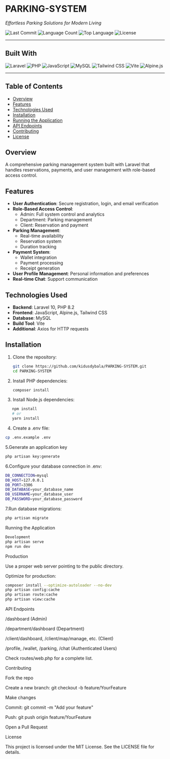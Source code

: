 # PARKING-SYSTEM

*Effortless Parking Solutions for Modern Living*

![Last Commit](https://img.shields.io/github/last-commit/username/PARKING-SYSTEM)
![Language Count](https://img.shields.io/github/languages/count/username/PARKING-SYSTEM)
![Top Language](https://img.shields.io/github/languages/top/username/PARKING-SYSTEM)
![License](https://img.shields.io/github/license/username/PARKING-SYSTEM)

---

## Built With

![Laravel](https://img.shields.io/badge/-Laravel-FF2D20?style=for-the-badge&logo=laravel&logoColor=white)
![PHP](https://img.shields.io/badge/-PHP-777BB4?style=for-the-badge&logo=php&logoColor=white)
![JavaScript](https://img.shields.io/badge/-JavaScript-F7DF1E?style=for-the-badge&logo=javascript&logoColor=black)
![MySQL](https://img.shields.io/badge/-MySQL-4479A1?style=for-the-badge&logo=mysql&logoColor=white)
![Tailwind CSS](https://img.shields.io/badge/-Tailwind_CSS-06B6D4?style=for-the-badge&logo=tailwind-css&logoColor=white)
![Vite](https://img.shields.io/badge/-Vite-646CFF?style=for-the-badge&logo=vite&logoColor=white)
![Alpine.js](https://img.shields.io/badge/-Alpine.js-8BC0D0?style=for-the-badge&logo=alpine.js&logoColor=black)

---

## Table of Contents

- [Overview](#overview)
- [Features](#features)
- [Technologies Used](#technologies-used)
- [Installation](#installation)
- [Running the Application](#running-the-application)
- [API Endpoints](#api-endpoints)
- [Contributing](#contributing)
- [License](#license)

## Overview

A comprehensive parking management system built with Laravel that handles reservations, payments, and user management with role-based access control.

## Features

- **User Authentication**: Secure registration, login, and email verification
- **Role-Based Access Control**:
  - Admin: Full system control and analytics
  - Department: Parking management
  - Client: Reservation and payment
- **Parking Management**:
  - Real-time availability
  - Reservation system
  - Duration tracking
- **Payment System**:
  - Wallet integration
  - Payment processing
  - Receipt generation
- **User Profile Management**: Personal information and preferences
- **Real-time Chat**: Support communication

## Technologies Used

- **Backend**: Laravel 10, PHP 8.2
- **Frontend**: JavaScript, Alpine.js, Tailwind CSS
- **Database**: MySQL
- **Build Tool**: Vite
- **Additional**: Axios for HTTP requests

## Installation

1. Clone the repository:
   ```bash
   git clone https://github.com/kidusdybala/PARKING-SYSTEM.git
   cd PARKING-SYSTEM
   ```

2. Install PHP dependencies:
   ```bash
   composer install
   ```


3. Install Node.js dependencies:
```bash
   npm install
   # or
   yarn install
```


4. Create a .env file:
```bash
cp .env.example .env
```
5.Generate an application key
```bash
php artisan key:generate
```
6.Configure your database connection in .env:
```bash
DB_CONNECTION=mysql
DB_HOST=127.0.0.1
DB_PORT=3306
DB_DATABASE=your_database_name
DB_USERNAME=your_database_user
DB_PASSWORD=your_database_password
```
7.Run database migrations:
```bash
php artisan migrate
```
Running the Application
```bash
Development
php artisan serve
npm run dev
```
Production

Use a proper web server pointing to the public directory.

Optimize for production:
```bash
composer install --optimize-autoloader --no-dev
php artisan config:cache
php artisan route:cache
php artisan view:cache
```
API Endpoints

/dashboard (Admin)

/department/dashboard (Department)

/client/dashboard, /client/map/manage, etc. (Client)

/profile, /wallet, /parking, /chat (Authenticated Users)

Check routes/web.php for a complete list.

Contributing

Fork the repo

Create a new branch: git checkout -b feature/YourFeature

Make changes

Commit: git commit -m "Add your feature"

Push: git push origin feature/YourFeature

Open a Pull Request

License

This project is licensed under the MIT License. See the LICENSE file for details.
